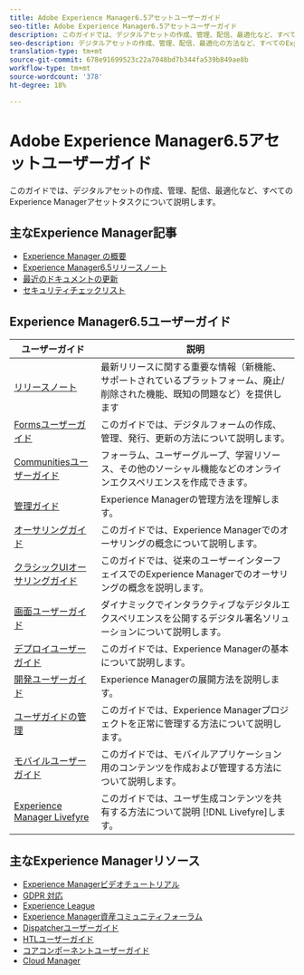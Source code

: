 ```yaml
---
title: Adobe Experience Manager6.5アセットユーザーガイド
seo-title: Adobe Experience Manager6.5アセットユーザーガイド
description: このガイドでは、デジタルアセットの作成、管理、配信、最適化など、すべてのExperience Managerアセットタスクについて説明します。
seo-description: デジタルアセットの作成、管理、配信、最適化の方法など、すべてのExperience Managerアセットタスクについて取り上げます。
translation-type: tm+mt
source-git-commit: 678e91699523c22a7048bd7b344fa539b849ae8b
workflow-type: tm+mt
source-wordcount: '378'
ht-degree: 18%

---
```



# Adobe Experience Manager6.5アセットユーザーガイド

このガイドでは、デジタルアセットの作成、管理、配信、最適化など、すべてのExperience Managerアセットタスクについて説明します。

## 主なExperience Manager記事

* [ Experience Manager の概要](https://helpx.adobe.com/jp/experience-manager/get-started.html)
* [Experience Manager6.5リリースノート](/help/release-notes/home.md)
* [最近のドキュメントの更新](https://helpx.adobe.com/experience-manager/documentation-updates.html)
* [セキュリティチェックリスト](/help/sites-administering/security-checklist.md)

## Experience Manager6.5ユーザーガイド

| ユーザーガイド | 説明 |
|--- |---|
| [リリースノート](/help/release-notes/home.md) | 最新リリースに関する重要な情報（新機能、サポートされているプラットフォーム、廃止/削除された機能、既知の問題など）を提供します |
| [Formsユーザーガイド](/help/forms/home.md) | このガイドでは、デジタルフォームの作成、管理、発行、更新の方法について説明します。 |
| [Communitiesユーザーガイド](/help/communities/home.md) | フォーラム、ユーザーグループ、学習リソース、その他のソーシャル機能などのオンラインエクスペリエンスを作成できます。 |
| [管理ガイド](/help/sites-administering/home.md) | Experience Managerの管理方法を理解します。 |
| [オーサリングガイド](/help/sites-authoring/home.md) | このガイドでは、Experience Managerでのオーサリングの概念について説明します。 |
| [クラシックUIオーサリングガイド](/help/sites-classic-ui-authoring/home.md) | このガイドでは、従来のユーザーインターフェイスでのExperience Managerでのオーサリングの概念を説明します。 |
| [画面ユーザーガイド](https://docs.adobe.com/content/help/ja-JP/experience-manager-screens/user-guide/aem-screens-introduction.html) | ダイナミックでインタラクティブなデジタルエクスペリエンスを公開するデジタル署名ソリューションについて説明します。 |
| [デプロイユーザーガイド](/help/sites-deploying/home.md) | このガイドでは、Experience Managerの基本について説明します。 |
| [開発ユーザーガイド](/help/sites-developing/home.md) | Experience Managerの展開方法を説明します。 |
| [ユーザガイドの管理](/help/managing/home.md) | このガイドでは、Experience Managerプロジェクトを正常に管理する方法について説明します。 |
| [モバイルユーザーガイド](/help/mobile/home.md) | このガイドでは、モバイルアプリケーション用のコンテンツを作成および管理する方法について説明します。 |
| [Experience Manager Livefyre](https://docs.adobe.com/content/help/en/livefyre/using/home.html) | このガイドでは、ユーザ生成コンテンツを共有する方法について説明 [!DNL Livefyre]します。 |

## 主なExperience Managerリソース

* [Experience Managerビデオチュートリアル](https://helpx.adobe.com/experience-manager/kt/index/aem-6-5-videos.html#Assets)
* [GDPR 対応](/help/managing/data-protection-and-privacy.md)
* [Experience League](https://guided.adobe.com/?mv=other#recommended/solutions/experience-manager)
* [Experience Manager資産コミュニティフォーラム](https://experienceleaguecommunities.adobe.com/t5/Adobe-Experience-Manager-Assets/ct-p/experience-manager-assets-community)
* [Dispatcherユーザーガイド](https://docs.adobe.com/content/help/ja-JP/experience-manager-dispatcher/using/dispatcher.html)
* [HTLユーザーガイド](https://docs.adobe.com/content/help/ja-JP/experience-manager-htl/using/overview.html)
* [コアコンポーネントユーザーガイド](https://docs.adobe.com/content/help/ja-JP/experience-manager-core-components/using/introduction.html)
* [Cloud Manager](https://docs.adobe.com/content/help/ja-JP/experience-manager-cloud-manager/using/introduction-to-cloud-manager.html)
